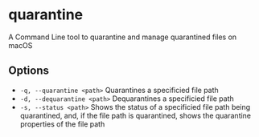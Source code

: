 # quarantine

A Command Line tool to quarantine and manage quarantined files on macOS

## Options
- `-q, --quarantine <path>` Quarantines a specificied file path
- `-d, --dequarantine <path>` Dequarantines a specificied file path
- `-s, --status <path>` Shows the status of a specificied file path being quarantined, and, if the file path is quarantined, shows the quarantine properties of the file path

